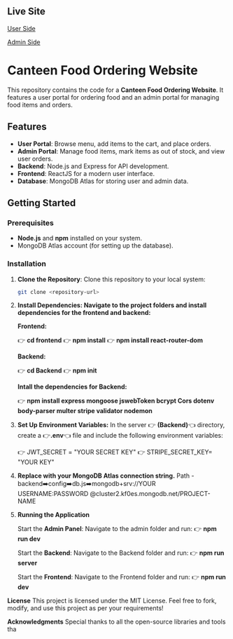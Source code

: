 ## Live Site
[User Side](https://food-app-frontend-vjgo.onrender.com/)


[Admin Side](https://food-app-admin-nwig.onrender.com/)



# Canteen Food Ordering Website

This repository contains the code for a **Canteen Food Ordering Website**. It features a user portal for ordering food and an admin portal for managing food items and orders.

## Features
- **User Portal**: Browse menu, add items to the cart, and place orders.
- **Admin Portal**: Manage food items, mark items as out of stock, and view user orders.
- **Backend**: Node.js and Express for API development.
- **Frontend**: ReactJS for a modern user interface.
- **Database**: MongoDB Atlas for storing user and admin data.

## Getting Started

### Prerequisites
- **Node.js** and **npm** installed on your system.
- MongoDB Atlas account (for setting up the database).

### Installation

1. **Clone the Repository**:
   Clone this repository to your local system:
   ```bash
   git clone <repository-url>
   
2. **Install Dependencies: Navigate to the project folders and install dependencies for the frontend and backend:**

      **Frontend:**
      
      👉 **cd frontend** 
      👉 **npm install**
      👉 **npm install react-router-dom**
      
      **Backend:**
      
      👉 **cd Backend**
      👉 **npm init**
      
      **Intall the dependencies for Backend:**
      
      👉 **npm install express mongoose jswebToken bcrypt Cors dotenv body-parser multer stripe validator nodemon**

3. **Set Up Environment Variables:**
      In the server 👉 **(Backend)**👈 directory,
      create a 👉**.env**👈 file and include the following environment variables:
      
      👉 JWT_SECRET = "YOUR SECRET KEY"
      👉 STRIPE_SECRET_KEY= "YOUR KEY"
   
4. **Replace <your-mongodb-connection-string> with your MongoDB Atlas connection string.**
      Path -  backend➡️config➡️db.js➡️mongodb+srv://YOUR USERNAME:PASSWORD @cluster2.kf0es.mongodb.net/PROJECT-NAME

5. **Running the Application**

     Start the **Admin Panel**: Navigate to the admin folder and run:
     👉 **npm run dev**
   
     Start the **Backend**: Navigate to the Backend folder and run:
     👉 **npm run server**
   
     Start the **Frontend**: Navigate to the Frontend folder and run:
     👉 **npm run dev**

**License**
This project is licensed under the MIT License.
Feel free to fork, modify, and use this project as per your requirements!

**Acknowledgments**
Special thanks to all the open-source libraries and tools tha
